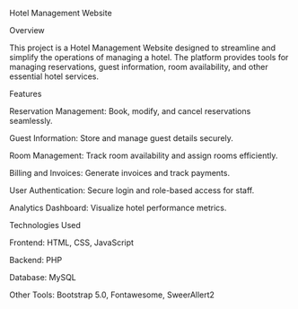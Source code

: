 Hotel Management Website

Overview

This project is a Hotel Management Website designed to streamline and simplify the operations of managing a hotel. The platform provides tools for managing reservations, guest information, room availability, and other essential hotel services.

Features

Reservation Management: Book, modify, and cancel reservations seamlessly.

Guest Information: Store and manage guest details securely.

Room Management: Track room availability and assign rooms efficiently.

Billing and Invoices: Generate invoices and track payments.

User Authentication: Secure login and role-based access for staff.

Analytics Dashboard: Visualize hotel performance metrics.

Technologies Used

Frontend: HTML, CSS, JavaScript 

Backend: PHP

Database: MySQL

Other Tools: Bootstrap 5.0, Fontawesome, SweerAllert2
